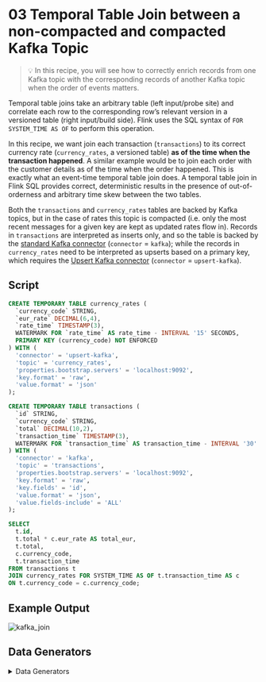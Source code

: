 # 03 Temporal Table Join between a non-compacted and compacted Kafka Topic

> :bulb: In this recipe, you will see how to correctly enrich records from one Kafka topic with the corresponding records of another Kafka topic when the order of events matters.  

Temporal table joins take an arbitrary table (left input/probe site) and correlate each row to the corresponding row’s relevant version in a versioned table (right input/build side). 
Flink uses the SQL syntax of ``FOR SYSTEM_TIME AS OF`` to perform this operation. 

In this recipe, we want join each transaction (`transactions`) to its correct currency rate (`currency_rates`, a versioned table) **as of the time when the transaction happened**.
A similar example would be to join each order with the customer details as of the time when the order happened.
This is exactly what an event-time temporal table join does.
A temporal table join in Flink SQL provides correct, deterministic results in the presence of out-of-orderness and arbitrary time skew between the two tables. 

Both the `transactions` and `currency_rates` tables are backed by Kafka topics, but in the case of rates this topic is compacted (i.e. only the most recent messages for a given key are kept as updated rates flow in).
Records in `transactions` are interpreted as inserts only, and so the table is backed by the [standard Kafka connector](https://ci.apache.org/projects/flink/flink-docs-stable/dev/table/connectors/kafka.html) (`connector` = `kafka`); while the records in `currency_rates` need to be interpreted as upserts based on a primary key, which requires the [Upsert Kafka connector](https://ci.apache.org/projects/flink/flink-docs-stable/dev/table/connectors/upsert-kafka.html) (`connector` = `upsert-kafka`).

## Script

```sql
CREATE TEMPORARY TABLE currency_rates (
  `currency_code` STRING,
  `eur_rate` DECIMAL(6,4),
  `rate_time` TIMESTAMP(3),
  WATERMARK FOR `rate_time` AS rate_time - INTERVAL '15' SECONDS,
  PRIMARY KEY (currency_code) NOT ENFORCED
) WITH (
  'connector' = 'upsert-kafka',
  'topic' = 'currency_rates',
  'properties.bootstrap.servers' = 'localhost:9092',
  'key.format' = 'raw',
  'value.format' = 'json'
);

CREATE TEMPORARY TABLE transactions (
  `id` STRING,
  `currency_code` STRING,
  `total` DECIMAL(10,2),
  `transaction_time` TIMESTAMP(3),
  WATERMARK FOR `transaction_time` AS transaction_time - INTERVAL '30' SECONDS
) WITH (
  'connector' = 'kafka',
  'topic' = 'transactions',
  'properties.bootstrap.servers' = 'localhost:9092',
  'key.format' = 'raw',
  'key.fields' = 'id',
  'value.format' = 'json',
  'value.fields-include' = 'ALL'
);

SELECT 
  t.id,
  t.total * c.eur_rate AS total_eur,
  t.total, 
  c.currency_code,
  t.transaction_time
FROM transactions t
JOIN currency_rates FOR SYSTEM_TIME AS OF t.transaction_time AS c
ON t.currency_code = c.currency_code;
```

## Example Output

![kafka_join](https://user-images.githubusercontent.com/11538663/102418338-d2bfe800-3ffd-11eb-995a-13fa116b538f.gif)

## Data Generators

<details>
    <summary>Data Generators</summary>

The two topics are populated using a Flink SQL job, too. 
We use the  [`faker` connector](https://github.com/knaufk/flink-faker) to generate rows in memory based on Java Faker expressions and write those to the respective Kafka topics.  

### ``currency_rates`` Topic

### Script

```sql
CREATE TEMPORARY TABLE currency_rates_faker
WITH (
  'connector' = 'faker',
  'fields.currency_code.expression' = '#{Currency.code}',
  'fields.eur_rate.expression' = '#{Number.randomDouble ''4'',''0'',''10''}',
  'fields.rate_time.expression' = '#{date.past ''15'',''SECONDS''}', 
  'rows-per-second' = '100'
) LIKE currency_rates (EXCLUDING OPTIONS);

INSERT INTO currency_rates SELECT * FROM currency_rates_faker;
```
#### Kafka Topic

```shell script
➜  bin ./kafka-console-consumer.sh --bootstrap-server localhost:9092 --topic currency_rates --property print.key=true --property key.separator=" - "
HTG - {"currency_code":"HTG","eur_rate":0.0136,"rate_time":"2020-12-16 22:22:02"}
BZD - {"currency_code":"BZD","eur_rate":1.6545,"rate_time":"2020-12-16 22:22:03"}
BZD - {"currency_code":"BZD","eur_rate":3.616,"rate_time":"2020-12-16 22:22:10"}
BHD - {"currency_code":"BHD","eur_rate":4.5308,"rate_time":"2020-12-16 22:22:05"}
KHR - {"currency_code":"KHR","eur_rate":1.335,"rate_time":"2020-12-16 22:22:06"}
```

### ``transactions`` Topic

#### Script

```sql
CREATE TEMPORARY TABLE transactions_faker
WITH (
  'connector' = 'faker',
  'fields.id.expression' = '#{Internet.UUID}',
  'fields.currency_code.expression' = '#{Currency.code}',
  'fields.total.expression' = '#{Number.randomDouble ''2'',''10'',''1000''}',
  'fields.transaction_time.expression' = '#{date.past ''30'',''SECONDS''}',
  'rows-per-second' = '100'
) LIKE transactions (EXCLUDING OPTIONS);

INSERT INTO transactions SELECT * FROM transactions_faker;
```

#### Kafka Topic

```shell script
➜  bin ./kafka-console-consumer.sh --bootstrap-server localhost:9092 --topic transactions --property print.key=true --property key.separator=" - "
e102e91f-47b9-434e-86e1-34fb1196d91d - {"id":"e102e91f-47b9-434e-86e1-34fb1196d91d","currency_code":"SGD","total":494.07,"transaction_time":"2020-12-16 22:18:46"}
bf028363-5ee4-4a5a-9068-b08392d59f0b - {"id":"bf028363-5ee4-4a5a-9068-b08392d59f0b","currency_code":"EEK","total":906.8,"transaction_time":"2020-12-16 22:18:46"}
e22374b5-82da-4c6d-b4c6-f27a818a58ab - {"id":"e22374b5-82da-4c6d-b4c6-f27a818a58ab","currency_code":"GYD","total":80.66,"transaction_time":"2020-12-16 22:19:02"}
81b2ce89-26c2-4df3-b12a-8ca921902ac4 - {"id":"81b2ce89-26c2-4df3-b12a-8ca921902ac4","currency_code":"EGP","total":521.98,"transaction_time":"2020-12-16 22:18:57"}
53c4fd3f-af6e-41d3-a677-536f4c86e010 - {"id":"53c4fd3f-af6e-41d3-a677-536f4c86e010","currency_code":"UYU","total":936.26,"transaction_time":"2020-12-16 22:18:59"}
```

</details>
